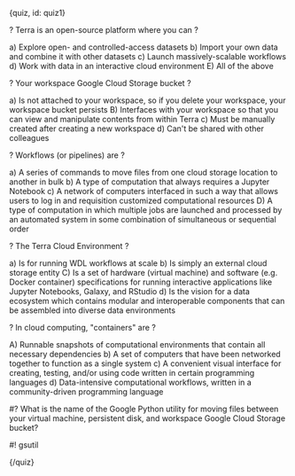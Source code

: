 {quiz, id: quiz1}

? Terra is an open-source platform where you can ?

a) Explore open- and controlled-access datasets 
b) Import your own data and combine it with other datasets 
c) Launch massively-scalable workflows 
d) Work with data in an interactive cloud environment 
E) All of the above

? Your workspace Google Cloud Storage bucket ?

a) Is not attached to your workspace, so if you delete your workspace, your workspace bucket persists 
B) Interfaces with your workspace so that you can view and manipulate contents from within Terra 
c) Must be manually created after creating a new workspace 
d) Can't be shared with other colleagues

? Workflows (or pipelines) are ?

a) A series of commands to move files from one cloud storage location to another in bulk 
b) A type of computation that always requires a Jupyter Notebook 
c) A network of computers interfaced in such a way that allows users to log in and requisition customized computational resources 
D) A type of computation in which multiple jobs are launched and processed by an automated system in some combination of simultaneous or sequential order

? The Terra Cloud Environment ?

a) Is for running WDL workflows at scale 
b) Is simply an external cloud storage entity 
C) Is a set of hardware (virtual machine) and software (e.g. Docker container) specifications for running interactive applications like Jupyter Notebooks, Galaxy, and RStudio 
d) Is the vision for a data ecosystem which contains modular and interoperable components that can be assembled into diverse data environments

? In cloud computing, "containers" are ?

A) Runnable snapshots of computational environments that contain all necessary dependencies 
b) A set of computers that have been networked together to function as a single system 
c) A convenient visual interface for creating, testing, and/or using code written in certain programming languages 
d) Data-intensive computational workflows, written in a community-driven programming language

#? What is the name of the Google Python utility for moving files between your virtual machine, persistent disk, and workspace Google Cloud Storage bucket?

#! gsutil

{/quiz}

